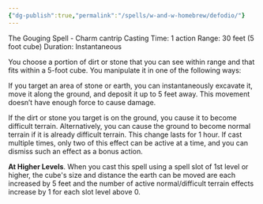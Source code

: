 ```yaml
---
{"dg-publish":true,"permalink":"/spells/w-and-w-homebrew/defodio/"}
---
```


The Gouging Spell - Charm cantrip
Casting Time: 1 action
Range: 30 feet (5 foot cube)
Duration: Instantaneous

You choose a portion of dirt or stone that you can see within range and that fits within a 5-foot cube. You manipulate it in one of the following ways:

If you target an area of stone or earth, you can instantaneously excavate it, move it along the ground, and deposit it up to 5 feet away. This movement doesn’t have enough force to cause damage.

If the dirt or stone you target is on the ground, you cause it to become difficult terrain. Alternatively, you can cause the ground to become normal terrain if it is already difficult terrain. This change lasts for 1 hour. If cast multiple times, only two of this effect can be active at a time, and you can dismiss such an effect as a bonus action.

**At Higher Levels**. When you cast this spell using a spell slot of 1st level or higher, the cube's size and distance the earth can be moved are each increased by 5 feet and the number of active normal/difficult terrain effects increase by 1 for each slot level above 0.
